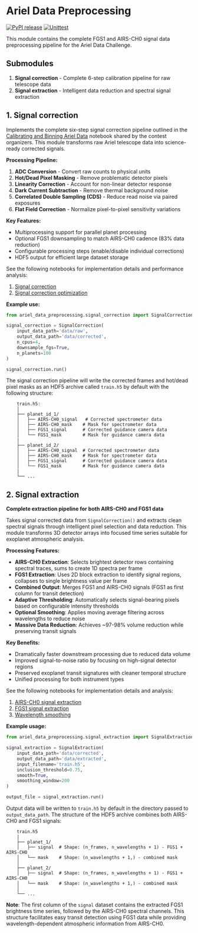# Ariel Data Preprocessing

[![PyPI release](https://github.com/gperdrizet/ariel-data-challenge/actions/workflows/pypi_release.yml/badge.svg)](https://github.com/gperdrizet/ariel-data-challenge/actions/workflows/pypi_release.yml)
[![Unittest](https://github.com/gperdrizet/ariel-data-challenge/actions/workflows/unittest.yml/badge.svg)](https://github.com/gperdrizet/ariel-data-challenge/actions/workflows/unittest.yml)

This module contains the complete FGS1 and AIRS-CH0 signal data preprocessing pipeline for the Ariel Data Challenge.

## Submodules

1. **Signal correction** - Complete 6-step calibration pipeline for raw telescope data
2. **Signal extraction** - Intelligent data reduction and spectral signal extraction

## 1. Signal correction

Implements the complete six-step signal correction pipeline outlined in the [Calibrating and Binning Ariel Data](https://www.kaggle.com/code/gordonyip/calibrating-and-binning-ariel-data) notebook shared by the contest organizers. This module transforms raw Ariel telescope data into science-ready corrected signals.

**Processing Pipeline:**
1. **ADC Conversion** - Convert raw counts to physical units
2. **Hot/Dead Pixel Masking** - Remove problematic detector pixels
3. **Linearity Correction** - Account for non-linear detector response
4. **Dark Current Subtraction** - Remove thermal background noise
5. **Correlated Double Sampling (CDS)** - Reduce read noise via paired exposures
6. **Flat Field Correction** - Normalize pixel-to-pixel sensitivity variations

**Key Features:**
- Multiprocessing support for parallel planet processing
- Optional FGS1 downsampling to match AIRS-CH0 cadence (83% data reduction)
- Configurable processing steps (enable/disable individual corrections)
- HDF5 output for efficient large dataset storage

See the following notebooks for implementation details and performance analysis:

1. [Signal correction](https://github.com/gperdrizet/ariel-data-challenge/blob/main/notebooks/02.1-signal_correction.ipynb)
2. [Signal correction optimization](https://github.com/gperdrizet/ariel-data-challenge/blob/main/notebooks/02.2-signal_correction_optimization.ipynb)

**Example use:**

```python
from ariel_data_preprocessing.signal_correction import SignalCorrection

signal_correction = SignalCorrection(
    input_data_path='data/raw',
    output_data_path='data/corrected',
    n_cpus=4,
    downsample_fgs=True,
    n_planets=100
)

signal_correction.run()
```

The signal correction pipeline will write the corrected frames and hot/dead pixel masks as an HDF5 archive called `train.h5` by default with the following structure:

```text
    train.h5:
    │
    ├── planet_id_1/
    │   ├── AIRS-CH0_signal   # Corrected spectrometer data
    │   ├── AIRS-CH0_mask    # Mask for spectrometer data
    │   ├── FGS1_signal      # Corrected guidance camera data
    │   └── FGS1_mask        # Mask for guidance camera data
    |
    ├── planet_id_2/
    │   ├── AIRS-CH0_signal  # Corrected spectrometer data
    │   ├── AIRS-CH0_mask    # Mask for spectrometer data
    │   ├── FGS1_signal      # Corrected guidance camera data
    │   └── FGS1_mask        # Mask for guidance camera data
    |
    └── ...
```

## 2. Signal extraction

**Complete extraction pipeline for both AIRS-CH0 and FGS1 data**

Takes signal corrected data from `SignalCorrection()` and extracts clean spectral signals through intelligent pixel selection and data reduction. This module transforms 3D detector arrays into focused time series suitable for exoplanet atmospheric analysis.

**Processing Features:**
- **AIRS-CH0 Extraction**: Selects brightest detector rows containing spectral traces, sums to create 1D spectra per frame
- **FGS1 Extraction**: Uses 2D block extraction to identify signal regions, collapses to single brightness value per frame  
- **Combined Output**: Merges FGS1 and AIRS-CH0 signals (FGS1 as first column for transit detection)
- **Adaptive Thresholding**: Automatically selects signal-bearing pixels based on configurable intensity thresholds
- **Optional Smoothing**: Applies moving average filtering across wavelengths to reduce noise
- **Massive Data Reduction**: Achieves ~97-98% volume reduction while preserving transit signals

**Key Benefits:**
- Dramatically faster downstream processing due to reduced data volume
- Improved signal-to-noise ratio by focusing on high-signal detector regions
- Preserved exoplanet transit signatures with cleaner temporal structure
- Unified processing for both instrument types

See the following notebooks for implementation details and analysis:

1. [AIRS-CH0 signal extraction](https://github.com/gperdrizet/ariel-data-challenge/blob/main/notebooks/02.3-AIRS_signal_extraction.ipynb)
2. [FGS1 signal extraction](https://github.com/gperdrizet/ariel-data-challenge/blob/main/notebooks/02.4-FGS_signal_extraction.ipynb)
3. [Wavelength smoothing](https://github.com/gperdrizet/ariel-data-challenge/blob/main/notebooks/02.5-wavelength_smoothing.ipynb)

**Example usage:**

```python
from ariel_data_preprocessing.signal_extraction import SignalExtraction

signal_extraction = SignalExtraction(
    input_data_path='data/corrected',
    output_data_path='data/extracted',
    input_filename='train.h5',
    inclusion_threshold=0.75,
    smooth=True,
    smoothing_window=200
)

output_file = signal_extraction.run()
```

Output data will be written to `train.h5` by default in the directory passed to `output_data_path`. The structure of the HDF5 archive combines both AIRS-CH0 and FGS1 signals:

```text
    train.h5
    |
    ├── planet_1/
    │   ├── signal  # Shape: (n_frames, n_wavelengths + 1) - FGS1 + AIRS-CH0
    │   └── mask    # Shape: (n_wavelengths + 1,) - combined mask
    │
    ├── planet_2/
    │   ├── signal  # Shape: (n_frames, n_wavelengths + 1) - FGS1 + AIRS-CH0  
    │   └── mask    # Shape: (n_wavelengths + 1,) - combined mask
    │
    └── ...
```

**Note**: The first column of the `signal` dataset contains the extracted FGS1 brightness time series, followed by the AIRS-CH0 spectral channels. This structure facilitates easy transit detection using FGS1 data while providing wavelength-dependent atmospheric information from AIRS-CH0.